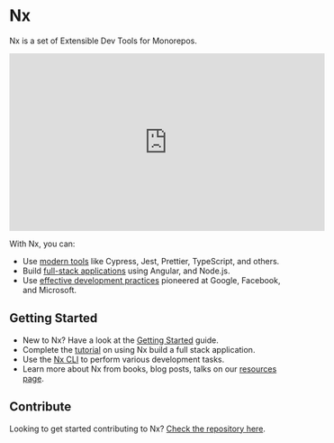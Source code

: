 # Nx

Nx is a set of Extensible Dev Tools for Monorepos.

<iframe width="560" height="315" src="https://www.youtube.com/embed/mVKMse-gFBI" frameborder="0" allow="accelerometer; autoplay; encrypted-media; gyroscope; picture-in-picture" allowfullscreen></iframe>

With Nx, you can:

- Use [modern tools](/angular/fundamentals/use-modern-tools) like Cypress, Jest, Prettier, TypeScript, and others.
- Build [full-stack applications](/angular/fundamentals/build-full-stack-applications) using Angular, and Node.js.
- Use [effective development practices](/angular/fundamentals/develop-like-google) pioneered at Google, Facebook, and Microsoft.

## Getting Started

- New to Nx? Have a look at the [Getting Started](/angular/getting-started/getting-started) guide.
- Complete the [tutorial](/angular/tutorial/01-create-application) on using Nx build a full stack application.
- Use the [Nx CLI](/angular/guides/cli) to perform various development tasks.
- Learn more about Nx from books, blog posts, talks on our [resources page](/angular/getting-started/resources).

## Contribute

Looking to get started contributing to Nx? [Check the repository here](http://github.com/nrwl/nx).
